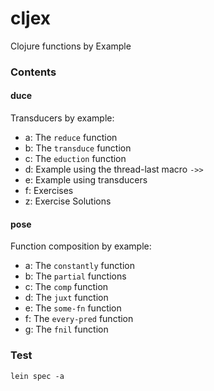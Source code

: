 # cljex

Clojure functions by Example

### Contents

#### duce

Transducers by example:

- a: The `reduce` function
- b: The `transduce` function
- c: The `eduction` function
- d: Example using the thread-last macro `->>`
- e: Example using transducers
- f: Exercises
- z: Exercise Solutions

#### pose

Function composition by example:

- a: The `constantly` function
- b: The `partial` functions
- c: The `comp` function
- d: The `juxt` function
- e: The `some-fn` function
- f: The `every-pred` function
- g: The `fnil` function

### Test

`lein spec -a`
